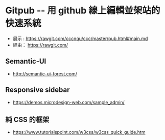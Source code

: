 # Gitpub -- 用 github 線上編輯並架站的快速系統

* 展示 : https://rawgit.com/cccnqu/ccc/master/pub.html#main.md
* 經由： https://rawgit.com/

## Semantic-UI

* http://semantic-ui-forest.com/


## Responsive sidebar

* https://demos.microdesign-web.com/sample_admin/

## 純 CSS 的框架
* https://www.tutorialspoint.com/w3css/w3css_quick_guide.htm

